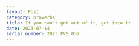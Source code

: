 ```yaml
---
layout: Post
category: proverbs
title: If you can't get out of it, get into it.
date: 2023-07-14
serial_number: 2023.PVS.037
---
```

